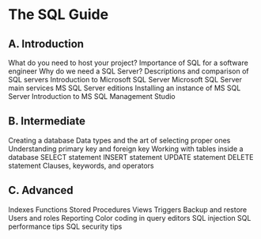 # The SQL Guide

## A. Introduction
What do you need to host your project?
Importance of SQL for a software engineer
Why do we need a SQL Server?
Descriptions and comparison of SQL servers
Introduction to Microsoft SQL Server
Microsoft SQL Server main services
MS SQL Server editions
Installing an instance of MS SQL Server
Introduction to MS SQL Management Studio

## B. Intermediate
Creating a database
Data types and the art of selecting proper ones
Understanding primary key and foreign key
Working with tables inside a database
SELECT statement
INSERT statement
UPDATE statement
DELETE statement
Clauses, keywords, and operators

## C. Advanced
Indexes
Functions
Stored Procedures
Views
Triggers
Backup and restore
Users and roles
Reporting
Color coding in query editors
SQL injection
SQL performance tips
SQL security tips
